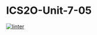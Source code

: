 # ICS2O-Unit-7-05
[![linter](https://github.com/Matthew-Loiselle/ICS2O-Unit-7-05/workflows/linter/badge.svg)](https://github.com/marketplace/actions/super-linter)
